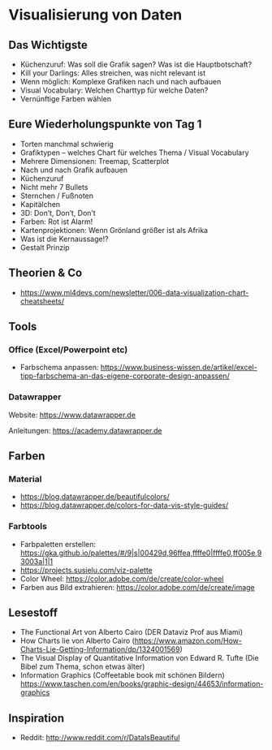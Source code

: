 # Visualisierung von Daten

## Das Wichtigste

- Küchenzuruf: Was soll die Grafik sagen? Was ist die Hauptbotschaft?
- Kill your Darlings: Alles streichen, was nicht relevant ist
- Wenn möglich: Komplexe Grafiken nach und nach aufbauen
- Visual Vocabulary: Welchen Charttyp für welche Daten?
- Vernünftige Farben wählen


## Eure Wiederholungspunkte von Tag 1
- Torten manchmal schwierig
- Grafiktypen – welches Chart für welches Thema / Visual Vocabulary
- Mehrere Dimensionen: Treemap, Scatterplot
- Nach und nach Grafik aufbauen
- Küchenzuruf
- Nicht mehr 7 Bullets 
- Sternchen / Fußnoten
- Kapitälchen
- 3D: Don’t, Don’t, Don’t
- Farben: Rot ist Alarm!
- Kartenprojektionen: Wenn Grönland größer ist als Afrika
- Was ist die Kernaussage!?
- Gestalt Prinzip



## Theorien & Co

- https://www.ml4devs.com/newsletter/006-data-visualization-chart-cheatsheets/





## Tools

### Office (Excel/Powerpoint etc)
- Farbschema anpassen: https://www.business-wissen.de/artikel/excel-tipp-farbschema-an-das-eigene-corporate-design-anpassen/


### Datawrapper
Website: https://www.datawrapper.de

Anleitungen: https://academy.datawrapper.de


## Farben

### Material

- https://blog.datawrapper.de/beautifulcolors/
- https://blog.datawrapper.de/colors-for-data-vis-style-guides/

### Farbtools

- Farbpaletten erstellen: https://gka.github.io/palettes/#/9|s|00429d,96ffea,ffffe0|ffffe0,ff005e,93003a|1|1
- https://projects.susielu.com/viz-palette
- Color Wheel: https://color.adobe.com/de/create/color-wheel
- Farben aus Bild extrahieren: https://color.adobe.com/de/create/image


## Lesestoff
- The Functional Art von Alberto Cairo (DER Dataviz Prof aus Miami)
- How Charts lie von Alberto Cairo (https://www.amazon.com/How-Charts-Lie-Getting-Information/dp/1324001569)
- The Visual Display of Quantitative Information von Edward R. Tufte (Die Bibel zum Thema, schon etwas älter)
- Information Graphics (Coffeetable book mit schönen Bildern) https://www.taschen.com/en/books/graphic-design/44653/information-graphics

## Inspiration
- Reddit: http://www.reddit.com/r/DataIsBeautiful

